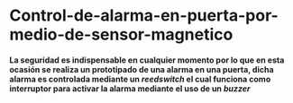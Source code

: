 # Control-de-alarma-en-puerta-por-medio-de-sensor-magnetico
<H4> La seguridad es indispensable en cualquier momento por lo que en esta ocasión se realiza un prototipado de una alarma en una puerta, dicha alarma es controlada mediante un <i> reedswitch </i> el cual funciona como interruptor para activar la alarma mediante el uso de un <i> buzzer </i>
</H4>

